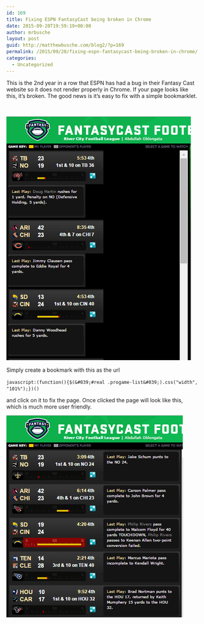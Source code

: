 ```yaml
---
id: 169
title: Fixing ESPN FantasyCast being broken in Chrome
date: 2015-09-20T19:59:19+00:00
author: mrbusche
layout: post
guid: http://matthewbusche.com/blog2/?p=169
permalink: /2015/09/20/fixing-espn-fantasycast-being-broken-in-chrome/
categories:
  - Uncategorized
---
```

This is the 2nd year in a row that ESPN has had a bug in their Fantasy Cast website so it does not render properly in Chrome. If your page looks like this, it&#8217;s broken. The good news is it&#8217;s easy to fix with a simple bookmarklet.

&nbsp;

<img src="images/2015/09/fantasy.png" alt="fantasy" />

Simply create a bookmark with this as the url

`javascript:(function(){$(&#039;#real .progame-list&#039;).css("width", "101%");})()`

and click on it to fix the page. Once clicked the page will look like this, which is much more user friendly.

<img src="images/2015/09/ESPNFantasyCastChromeFixed.png" alt="ESPNFantasyCastChromeFixed" />
